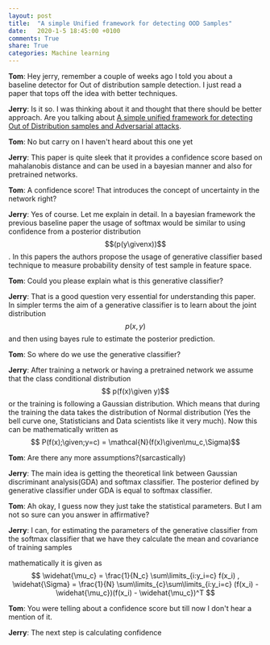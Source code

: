 ```yaml
---
layout: post
title:  "A simple Unified framework for detecting OOD Samples"
date:   2020-1-5 18:45:00 +0100
comments: True
share: True
categories: Machine learning
---
```


**Tom**: Hey jerry, remember a couple of weeks ago I told you about a baseline detector for Out of distribution sample detection. I just read a paper that tops off the idea with better techniques.

**Jerry**: Is it so. I was thinking about it and thought that there should be better approach. Are you talking about [A simple unified framework for detecting Out of Distribution samples and Adversarial attacks](https://arxiv.org/abs/1807.03888).

**Tom**: No but carry on I haven't heard about this one yet

**Jerry**: This paper is quite sleek that it provides a confidence score based on mahalanobis distance and can be used in a bayesian manner and also for pretrained networks.

**Tom**: A confidence score! That introduces the concept of uncertainty in the network right?

**Jerry**: Yes of course. Let me explain in detail. In a bayesian framework the previous baseline paper the usage of softmax would be similar to using confidence from a posterior distribution $$(p(y\givenx))$$. In this papers the authors propose the usage of generative classifier based technique to measure probability density of test sample in feature space.

**Tom**: Could you please explain what is this generative classifier?

**Jerry**: That is a good question very essential for understanding this paper. In simpler terms the aim of a generative classifier is to learn about the joint distribution $$p(x,y)$$ and then using bayes rule to estimate the posterior prediction.

**Tom**: So where do we use the generative classifier?

**Jerry**: After training a network or having a pretrained network we assume that the class conditional distribution $$ p(f(x)\given y)$$ or the training is following a Gaussian distribution. Which means that during the training the data takes the distribution of Normal distribution (Yes the bell curve one, Statisticians and Data scientists like it very much). Now this can be mathematically written as 
$$ P(f(x);\given;y=c) = \mathcal{N}(f(x)\given\mu_c,\Sigma)$$

**Tom**: Are there any more assumptions?(sarcastically)

**Jerry**: The main idea is getting the theoretical link between Gaussian discriminant analysis(GDA) and softmax classifier. The posterior defined by generative classifier under GDA is equal to softmax classifier.

**Tom**: Ah okay, I guess now they just take the statistical parameters. But I am not so sure can you answer in affirmative?

**Jerry**: I can, for estimating the parameters of the generative classifier from the softmax classifier that we have they calculate the mean and covariance of training samples

mathematically it is given as
$$ \widehat{\mu_c} = \frac{1}{N_c} \sum\limits_{i:y_i=c} f(x_i) , \widehat{\Sigma} = \frac{1}{N} \sum\limits_{c}\sum\limits_{i:y_i=c} (f(x_i) - \widehat{\mu_c})(f(x_i) - \widehat{\mu_c})^T $$

**Tom**: You were telling about a confidence score but till now I don't hear a mention of it.

**Jerry**: The next step is calculating confidence